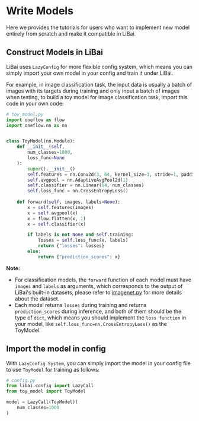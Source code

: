 # Write Models

Here we provides the tutorials for users who want to implement new model entirely from scratch and make it compatible in LiBai.


## Construct Models in LiBai

LiBai uses ``LazyConfig`` for more flexible config system, which means you can simply import your own model in your config and train it under LiBai.

For example, in image classification task, the input data is usually a batch of images with its targets during training and only input a batch of images when testing, to build a toy model for image classification task, import this code in your own code:
```python
# toy_model.py
import oneflow as flow
import oneflow.nn as nn


class ToyModel(nn.Module):
    def __init__(self, 
        num_classes=1000, 
        loss_func=None
    ):
        super().__init__()
        self.features = nn.Conv2d(3, 64, kernel_size=3, stride=1, padding=1)
        self.avgpool = nn.AdaptiveAvgPool2d(1)
        self.classifier = nn.Linear(64, num_classes)
        self.loss_func = nn.CrossEntropyLoss()
    
    def forward(self, images, labels=None):
        x = self.features(images)
        x = self.avgpool(x)
        x = flow.flatten(x, 1)
        x = self.classifier(x)

        if labels is not None and self.training:
            losses = self.loss_func(x, labels)
            return {"losses": losses}
        else:
            return {"prediction_scores": x}
```

**Note:**
- For classification models, the ``forward`` function of each model must have ``images`` and ``labels`` as arguments, which corresponds to the output of LiBai's built-in datasets, please refer to [imagenet.py](https://github.com/Oneflow-Inc/libai/blob/main/libai/data/datasets/imagenet.py) for more details about the dataset.
- Each model returns ``losses`` during training and returns ``prediction_scores`` during inference, and both of them should be the type of ``dict``, which means you should implement the ``loss function`` in your model, like ``self.loss_func=nn.CrossEntropyLoss()`` as the ToyModel.


## Import the model in config

With ``LazyConfig System``, you can simply import the model in your config file to use ``ToyModel`` for training as follows:
```python
# config.py
from libai.config import LazyCall
from toy_model import ToyModel

model = LazyCall(ToyModel)(
    num_classes=1000
)
```



